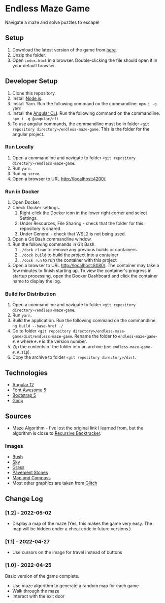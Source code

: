 # Endless Maze Game
Navigate a maze and solve puzzles to escape! 

## Setup

1. Download the latest version of the game from [here](https://github.com/m1robyndunstan/EndlessMazeGame/tree/main/dist).
1. Unzip the folder.
1. Open `index.html` in a browser. Double-clicking the file should open it in your default browser.

## Developer Setup

1. Clone this repository.
1. Install [Node.js](https://nodejs.org/en/).
1. Install Yarn. Run the following command on the commandline. `npm i -g yarn`
1. Install the [Angular CLI](https://angular.io/). Run the following command on the commandline. `npm i -g @angular/cli`
1. To use angular commands, the commandline must be in folder `<git repository directory>/endless-maze-game`. This is the folder for the angular project.

### Run Locally

1. Open a commandline and navigate to folder `<git repository directory>/endless-maze-game`.
1. Run `yarn`.
1. Run `ng serve`.
1. Open a browser to URL [http://localhost:4200/](http://localhost:4200/).

### Run in Docker

1. Open Docker.
1. Check Docker settings.
    1. Right-click the Docker icon in the lower right corner and select Settings.
    1. Under Resources, File Sharing - check that the folder for this repository is shared.
    1. Under General - check that WSL2 is not being used.
1. Open a Git Bash commandline window.
1. Run the following commands in Git Bash.
    1. `./dock clean` to remove any previous builds or containers
    1. `./dock build` to build the project into a container
    1. `./dock run` to run the container with this project
1. Open a browser to URL [http://localhost:8080/](http://localhost:8080). The container may take a few minutes to finish starting up. To view the container's progress in startup processing, open the Docker Dashboard and click the container name to display the log.

### Build for Distribution

1. Open a commandline and navigate to folder `<git repository directory>/endless-maze-game`.
1. Run `yarn`.
1. Build the application. Run the following command on the commandline. `ng build --base-href ./`
1. Go to folder `<git repository directory>/endless-maze-game/dist/endless-maze-game`. Rename the folder to `endless-maze-game-#.#` where `#.#` is the version number.
1. Zip the contents of the folder into an archive (ex: `endless-maze-game-#.#.zip`).
1. Copy the archive to folder `<git repository directory>/dist`.

## Technologies

- [Angular 12](https://angular.io/)
- [Font Awesome 5](https://fontawesome.com/)
- [Bootstrap 5](https://getbootstrap.com/)
- [Gimp](https://www.gimp.org/)

## Sources

- Maze Algorithm - I've lost the original link I learned from, but the algorithm is close to [Recursive Backtracker](https://en.wikipedia.org/wiki/Maze_generation_algorithm#Iterative_implementation).

### Images

- [Bush](https://unsplash.com/photos/zMWfRUiFqq0)
- [Sky](https://unsplash.com/photos/rOAFxjnfRgg)
- [Grass](https://unsplash.com/photos/Y90MI--vSuI)
- [Pavement Stones](https://pixabay.com/photos/stone-pavement-road-gray-stone-3582751/)
- [Map and Compass](https://openclipart.org/detail/179935/map-and-compass)
- Most other graphics are taken from [Glitch](https://www.glitchthegame.com/)

## Change Log

### [1.2] - 2022-05-02

- Display a map of the maze (Yes, this makes the game very easy. The map will be hidden under a cheat code in future versions.)

### [1.1] - 2022-04-27

- Use cursors on the image for travel instead of buttons

### [1.0] - 2022-04-25

Basic version of the game complete.
- Use maze algorithm to generate a random map for each game
- Walk through the maze
- Interact with the exit door
